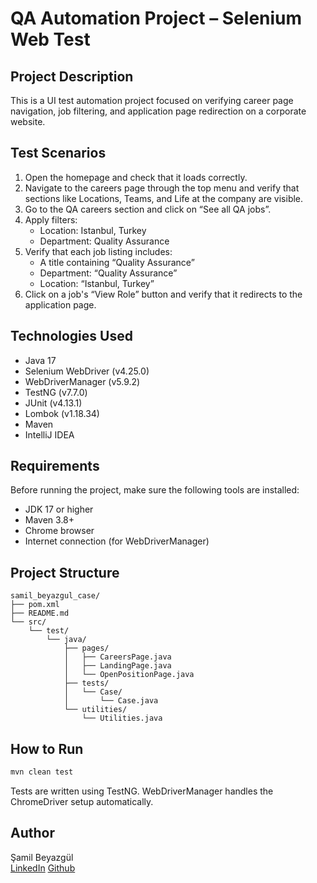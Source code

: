 # QA Automation Project – Selenium Web Test

## Project Description

This is a UI test automation project focused on verifying career page navigation, job filtering, and application page redirection on a corporate website.

## Test Scenarios

1. Open the homepage and check that it loads correctly.
2. Navigate to the careers page through the top menu and verify that sections like Locations, Teams, and Life at the company are visible.
3. Go to the QA careers section and click on “See all QA jobs”.
4. Apply filters:
   - Location: Istanbul, Turkey
   - Department: Quality Assurance
5. Verify that each job listing includes:
   - A title containing “Quality Assurance”
   - Department: “Quality Assurance”
   - Location: “Istanbul, Turkey”
6. Click on a job's “View Role” button and verify that it redirects to the application page.

## Technologies Used

- Java 17
- Selenium WebDriver (v4.25.0)
- WebDriverManager (v5.9.2)
- TestNG (v7.7.0)
- JUnit (v4.13.1)
- Lombok (v1.18.34)
- Maven
- IntelliJ IDEA

## Requirements

Before running the project, make sure the following tools are installed:

- JDK 17 or higher
- Maven 3.8+
- Chrome browser
- Internet connection (for WebDriverManager)

## Project Structure

```
samil_beyazgul_case/
├── pom.xml
├── README.md
└── src/
    └── test/
        └── java/
            ├── pages/
            │   ├── CareersPage.java
            │   ├── LandingPage.java
            │   └── OpenPositionPage.java
            ├── tests/
            │   └── Case/
            │       └── Case.java
            └── utilities/
                └── Utilities.java
```

## How to Run

```bash
mvn clean test
```

Tests are written using TestNG. WebDriverManager handles the ChromeDriver setup automatically.

## Author

Şamil Beyazgül  
[LinkedIn](https://www.linkedin.com/in/your-linkedin)
[Github](https://github.com/beyazgulsamil)
